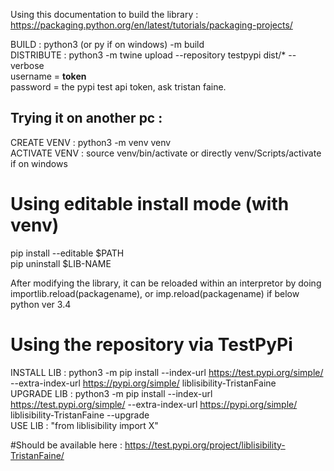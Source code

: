 Using this documentation to build the library : 
https://packaging.python.org/en/latest/tutorials/packaging-projects/   


BUILD : python3 (or py if on windows) -m build  
DISTRIBUTE :  python3 -m twine upload --repository testpypi dist/* --verbose  
username = __token__  
password = the pypi test api token, ask tristan faine.  

## Trying it on another pc :  
CREATE VENV : python3 -m venv venv  
ACTIVATE VENV : source venv/bin/activate or directly venv/Scripts/activate if on windows

# Using editable install mode (with venv)
pip install --editable $PATH  
pip uninstall $LIB-NAME

After modifying the library, it can be reloaded within an interpretor by doing importlib.reload(packagename), or imp.reload(packagename) if below python ver 3.4

# Using the repository via TestPyPi
INSTALL LIB : python3 -m pip install --index-url https://test.pypi.org/simple/  --extra-index-url https://pypi.org/simple/ liblisibility-TristanFaine  
UPGRADE LIB : python3 -m pip install --index-url https://test.pypi.org/simple/  --extra-index-url https://pypi.org/simple/ liblisibility-TristanFaine --upgrade  
USE LIB : "from liblisibility import X"

#Should be available here : https://test.pypi.org/project/liblisibility-TristanFaine/